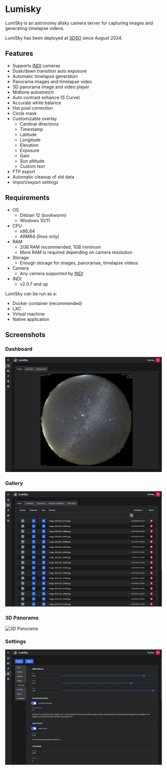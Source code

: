 # Lumisky

LumiSky is an astronomy allsky camera server for capturing images and generating timelapse videos.

LumiSky has been deployed at [SDSO](https://sdso.space/) since August 2024.

## Features

- Supports [INDI](https://www.indilib.org/) cameras
- Dusk/dawn transition auto exposure
- Automatic timelapse generation
- Panorama images and timelapse video
- 3D panorama image and video player
- Midtone autostretch
- Auto contrast enhance (S Curve)
- Accurate white balance
- Hot pixel correction
- Circle mask
- Customizable overlay
  - Cardinal directions
  - Timestamp
  - Latitude
  - Longitude
  - Elevation
  - Exposure
  - Gain
  - Sun altitude
  - Custom text
- FTP export
- Automatic cleanup of old data
- Import/export settings

## Requirements

- OS
  - Debian 12 (bookworm)
  - Windows 10/11
- CPU
  - x86_64
  - ARM64 (linux only)
- RAM
  - 2GB RAM recommended, 1GB minimum
  - More RAM is required depending on camera resolution
- Storage
  - Enough storage for images, panoramas, timelapse videos
- Camera
  - Any camera supported by [INDI](https://www.indilib.org/)
- INDI
  - v2.0.7 and up

LumiSky can be run as a:

- Docker container (recommended)
- LXC
- Virtual machine
- Native application

## Screenshots

### Dashboard

![Dashboard](/docs/_media/lumisky-dashboard.jpg "Dashboard")

### Gallery

![Gallery](/docs/_media/lumisky-gallery.jpg "Gallery")

### 3D Panorama

![3D Panorama](https://github.com/user-attachments/assets/94e1b260-5859-486d-a0e2-37c0faa8521c)

### Settings

![Settings](/docs/_media/lumisky-settings.jpg "Settings")
